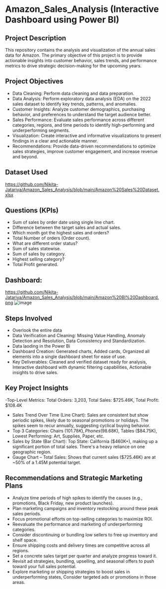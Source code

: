 # Amazon_Sales_Analysis (Interactive Dashboard using Power BI)
## Project Description
This repository contains the analysis and visualization of the annual sales data for Amazon. The primary objective of this project is to provide actionable insights into customer behavior, sales trends, and performance metrics to drive strategic decision-making for the upcoming years.

## Project Objectives
- Data Cleaning: Perform data cleaning and data preparation.
- Data Analysis: Perform exploratory data analysis (EDA) on the 2022 sales dataset to identify key trends, patterns, and anomalies.
- Customer Insights: Analyze customer demographics, purchasing behavior, and preferences to understand the target audience better.
- Sales Performance: Evaluate sales performance across different categories, regions, and time periods to identify high-performing and underperforming segments.
- Visualization: Create interactive and informative visualizations to present findings in a clear and actionable manner.
- Recommendations: Provide data-driven recommendations to optimize sales strategies, improve customer engagement, and increase revenue and beyond.

## Dataset Used
  https://github.com/Nikita-Jatariya/Amazon_Sales_Analysis/blob/main/Amazon%20Sales%20Dataset.xlsx

## Questions (KPIs)

- Sum of sales by order date using single line chart.
- Difference between the target sales and actual sales.
- Which month got the highest sales and orders?
- Total Number of orders (Order count).
- What are different order status?
- Sum of sales statewise.
- Sum of sales by category.
- Highest selling category?
- Total Profit generated.
  
## Dashboard:
https://github.com/Nikita-Jatariya/Amazon_Sales_Analysis/blob/main/Amazon%20BI%20Dashboard.png
![image](https://github.com/user-attachments/assets/e627a0e7-a08c-4ce3-96ac-775b6384a951)


## Steps Involved
- Overlook the entire data
- Data Verification and Cleaning: Missing Value Handling, Anomaly Detection and Resolution, Data Consistency and Standardization.
- Data laoding in the Power Bi
- Dashboard Creation: Generated charts, Added cards, Organized all elements into a single dashboard sheet for ease of use.
- Key Deliverables: Cleaned and verified dataset ready for analysis, Interactive dashboard with dynamic filtering capabilities, Actionable insights to drive sales.
 
## Key Project Insights
 -Top-Level Metrics: Total Orders: 3,203, Total Sales: $725.46K, Total Profit: $108.4K
- Sales Trend Over Time (Line Chart): Sales are consistent but show periodic spikes, likely due to seasonal promotions or holidays. The spikes seem to recur annually, suggesting cyclical buying behavior.
- Top 3 Categories: Chairs ($101.78K), Phones ($98.68K), Tables ($84.75K), Lowest Performing: Art, Supplies, Paper, etc.
- Sales by State (Bar Chart): Top State: California ($460K+), making up a significant portion of total sales. There's a heavy reliance on one geographic region.
- Gauge Chart – Total Sales: Shows that current sales ($725.46K) are at ~50% of a 1.45M potential target.

##  Recommendations and Strategic Marketing Plans
- Analyze time periods of high spikes to identify the causes (e.g., promotions, Black Friday, new product launches).
- Plan marketing campaigns and inventory restocking around these peak sales periods.
- Focus promotional efforts on top-selling categories to maximize ROI.
- Reevaluate the performance and marketing of underperforming categories.
- Consider discontinuing or bundling low sellers to free up inventory and shelf space.
- Ensure shipping costs and delivery times are competitive across all regions.
- Set a concrete sales target per quarter and analyze progress toward it.
- Revisit ad strategies, bundling, upselling, and seasonal offers to push toward your full sales potential.
-  Explore marketing or shipping strategies to boost sales in underperforming states, Consider targeted ads or promotions in those areas.















